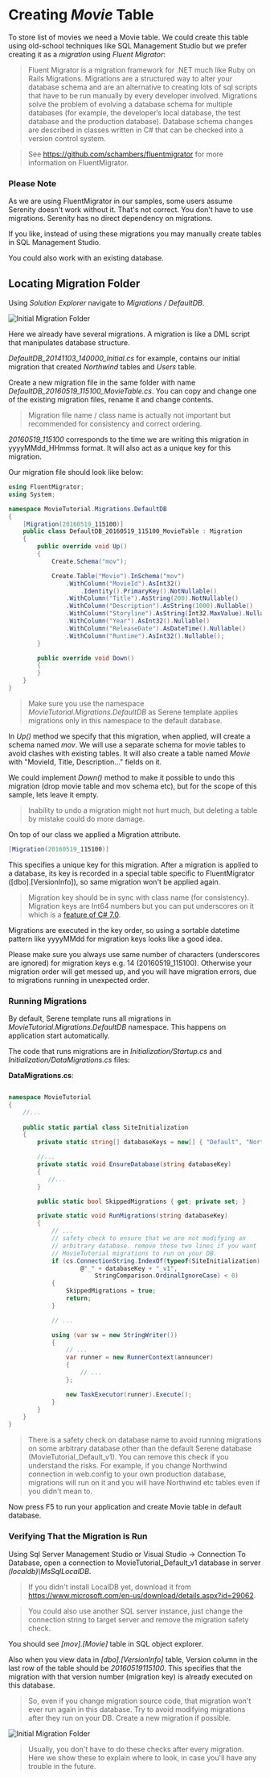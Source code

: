 # Creating *Movie* Table

To store list of movies we need a Movie table. We could create this table using old-school techniques like SQL Management Studio but we prefer creating it as a *migration* using *Fluent Migrator*:

> Fluent Migrator is a migration framework for .NET much like Ruby on Rails Migrations. Migrations are a structured way to alter your database schema and are an alternative to creating lots of sql scripts that have to be run manually by every developer involved. Migrations solve the problem of evolving a database schema for multiple databases (for example, the developer’s local database, the test database and the production database). Database schema changes are described in classes written in C# that can be checked into a version control system.

> See https://github.com/schambers/fluentmigrator for more information on FluentMigrator.

### Please Note

As we are using FluentMigrator in our samples, some users assume Serenity doesn't work without it. That's not correct. You don't have to use migrations. Serenity has no direct dependency on migrations.

If you like, instead of using these migrations you may manually create tables in SQL Management Studio.

You could also work with an existing database.

## Locating Migration Folder

Using *Solution Explorer* navigate to *Migrations / DefaultDB*.

![Initial Migration Folder](img/migrationsfolder.png)


Here we already have several migrations. A migration is like a DML script that manipulates database structure.

*DefaultDB_20141103_140000_Initial.cs* for example, contains our initial migration that created *Northwind* tables and *Users* table.

Create a new migration file in the same folder with name *DefaultDB_20160519_115100_MovieTable.cs*. You can copy and change one of the existing migration files, rename it and change contents.

> Migration file name / class name is actually not important but recommended for consistency and correct ordering.

*20160519_115100* corresponds to the time we are writing this migration in yyyyMMdd_HHmmss format. It will also act as a unique key for this migration.

Our migration file should look like below:

```cs
using FluentMigrator;
using System;

namespace MovieTutorial.Migrations.DefaultDB
{
    [Migration(20160519_115100)]
    public class DefaultDB_20160519_115100_MovieTable : Migration
    {
        public override void Up()
        {
            Create.Schema("mov");

            Create.Table("Movie").InSchema("mov")
                .WithColumn("MovieId").AsInt32()
                    .Identity().PrimaryKey().NotNullable()
                .WithColumn("Title").AsString(200).NotNullable()
                .WithColumn("Description").AsString(1000).Nullable()
                .WithColumn("Storyline").AsString(Int32.MaxValue).Nullable()
                .WithColumn("Year").AsInt32().Nullable()
                .WithColumn("ReleaseDate").AsDateTime().Nullable()
                .WithColumn("Runtime").AsInt32().Nullable();    
        }

        public override void Down()
        {
        }
    }
}
```

> Make sure you use the namespace *MovieTutorial.Migrations.DefaultDB* as Serene template applies migrations only in this namespace to the default database.

In *Up()* method we specify that this migration, when applied, will create a schema named *mov*. We will use a separate schema for movie tables to avoid clashes with existing tables. It will also create a table named *Movie* with "MovieId, Title, Description..." fields on it.

We could implement *Down()* method to make it possible to undo this migration (drop movie table and mov schema etc), but for the scope of this sample, lets leave it empty.

> Inability to undo a migration might not hurt much, but deleting a table by mistake could do more damage.

On top of our class we applied a Migration attribute.

```cs
[Migration(20160519_115100)]
```

This specifies a unique key for this migration. After a migration is applied to a database, its key is recorded in a special table specific to FluentMigrator ([dbo].[VersionInfo]), so same migration won't be applied again.

> Migration key should be in sync with class name (for consistency). Migration keys are Int64 numbers but you can put underscores on it which is a [feature of C# 7.0](https://docs.microsoft.com/en-us/dotnet/csharp/language-reference/proposals/csharp-7.0/digit-separators).

Migrations are executed in the key order, so using a sortable datetime pattern like yyyyMMdd for migration keys looks like a good idea. 

Please make sure you always use same number of characters (underscores are ignored) for migration keys e.g. 14 (20160519_115100). Otherwise your migration order will get messed up, and you will have migration errors, due to migrations running in unexpected order.


### Running Migrations

By default, Serene template runs all migrations in *MovieTutorial.Migrations.DefaultDB* namespace. This happens on application start automatically. 

The code that runs migrations are in *Initialization/Startup.cs* and *Initialization/DataMigrations.cs* files:

**DataMigrations.cs**:
```cs

namespace MovieTutorial
{
    //...
    
    public static partial class SiteInitialization
    {
        private static string[] databaseKeys = new[] { "Default", "Northwind" };

        //...
        private static void EnsureDatabase(string databaseKey)
        {
           //...
        }

        public static bool SkippedMigrations { get; private set; }

        private static void RunMigrations(string databaseKey)
        {
            // ...
            // safety check to ensure that we are not modifying an 
            // arbitrary database. remove these two lines if you want 
            // MovieTutorial migrations to run on your DB.
            if (cs.ConnectionString.IndexOf(typeof(SiteInitialization).Namespace +
                    @"_" + databaseKey + "_v1", 
                        StringComparison.OrdinalIgnoreCase) < 0)
            {
                SkippedMigrations = true;
                return;
            }

            // ...

            using (var sw = new StringWriter())
            {
                // ...
                var runner = new RunnerContext(announcer)
                {
                    // ...
                };

                new TaskExecutor(runner).Execute();
            }
        }
    }
}
```

> There is a safety check on database name to avoid running migrations on some arbitrary database other than the default Serene database (MovieTutorial_Default_v1). You can remove this check if you understand the risks. For example, if you change Northwind connection in web.config to your own production database, migrations will run on it and you will have Northwind etc tables even if you didn't mean to.

Now press F5 to run your application and create Movie table in default database.


### Verifying That the Migration is Run

Using Sql Server Management Studio or Visual Studio -> Connection To Database, open a connection to MovieTutorial_Default_v1 database in server *(localdb)\MsSqlLocalDB*.

> If you didn't install LocalDB yet, download it from https://www.microsoft.com/en-us/download/details.aspx?id=29062.

> You could also use another SQL server instance, just change the connection string to target server and remove the migration safety check.

You should see *[mov].[Movie]* table in SQL object explorer.

Also when you view data in *[dbo].[VersionInfo]* table, Version column in the last row of the table should be *20160519115100*. This specifies that the migration with that version number (migration key) is already executed on this database. 

> So, even if you change migration source code, that migration won't ever run again in this database. Try to avoid modifying migrations after they run on your DB. Create a new migration if possible.

![Initial Migration Folder](img/mdb_migration_check.png)

> Usually, you don't have to do these checks after every migration. Here we show these to explain where to look, in case you'll have any trouble in the future.
